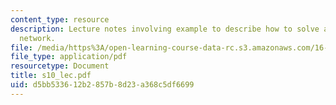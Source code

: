 ```yaml
---
content_type: resource
description: Lecture notes involving example to describe how to solve a linear dynamic
  network.
file: /media/https%3A/open-learning-course-data-rc.s3.amazonaws.com/16-01-unified-engineering-i-ii-iii-iv-fall-2005-spring-2006/d5bb533612b2857b8d23a368c5df6699_s10_lec.pdf
file_type: application/pdf
resourcetype: Document
title: s10_lec.pdf
uid: d5bb5336-12b2-857b-8d23-a368c5df6699
---
```

